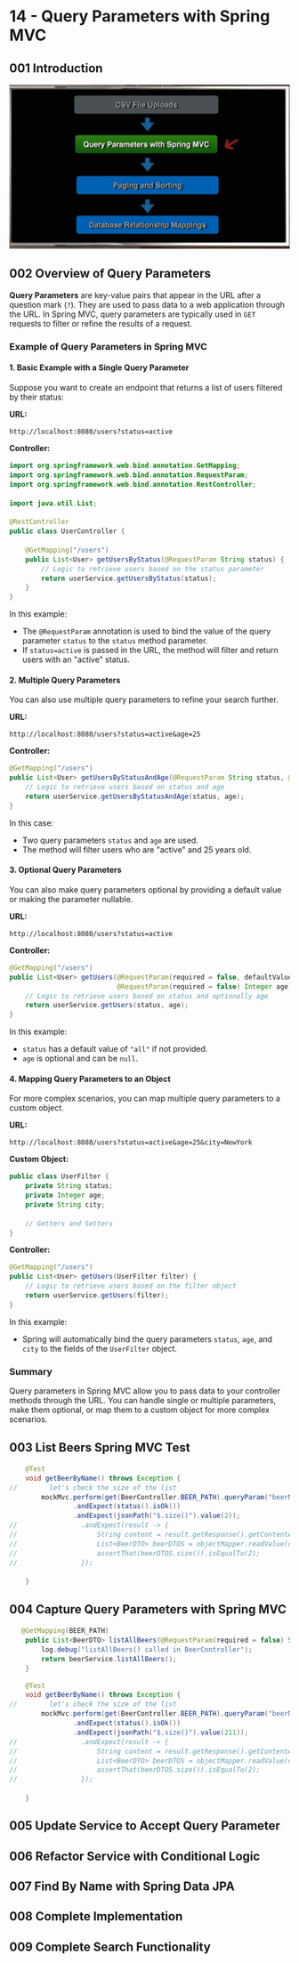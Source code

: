# 14 - Query Parameters with Spring MVC

## 001 Introduction
![alt text](image.png)
## 002 Overview of Query Parameters
**Query Parameters** are key-value pairs that appear in the URL after a question mark (`?`). They are used to pass data to a web application through the URL. In Spring MVC, query parameters are typically used in `GET` requests to filter or refine the results of a request.

### Example of Query Parameters in Spring MVC

#### 1. **Basic Example with a Single Query Parameter**
Suppose you want to create an endpoint that returns a list of users filtered by their status:

**URL:**
```
http://localhost:8080/users?status=active
```

**Controller:**
```java
import org.springframework.web.bind.annotation.GetMapping;
import org.springframework.web.bind.annotation.RequestParam;
import org.springframework.web.bind.annotation.RestController;

import java.util.List;

@RestController
public class UserController {

    @GetMapping("/users")
    public List<User> getUsersByStatus(@RequestParam String status) {
        // Logic to retrieve users based on the status parameter
        return userService.getUsersByStatus(status);
    }
}
```
In this example:
- The `@RequestParam` annotation is used to bind the value of the query parameter `status` to the `status` method parameter.
- If `status=active` is passed in the URL, the method will filter and return users with an "active" status.

#### 2. **Multiple Query Parameters**

You can also use multiple query parameters to refine your search further.

**URL:**
```
http://localhost:8080/users?status=active&age=25
```

**Controller:**
```java
@GetMapping("/users")
public List<User> getUsersByStatusAndAge(@RequestParam String status, @RequestParam int age) {
    // Logic to retrieve users based on status and age
    return userService.getUsersByStatusAndAge(status, age);
}
```
In this case:
- Two query parameters `status` and `age` are used.
- The method will filter users who are "active" and 25 years old.

#### 3. **Optional Query Parameters**

You can also make query parameters optional by providing a default value or making the parameter nullable.

**URL:**
```
http://localhost:8080/users?status=active
```

**Controller:**
```java
@GetMapping("/users")
public List<User> getUsers(@RequestParam(required = false, defaultValue = "all") String status, 
                           @RequestParam(required = false) Integer age) {
    // Logic to retrieve users based on status and optionally age
    return userService.getUsers(status, age);
}
```
In this example:
- `status` has a default value of `"all"` if not provided.
- `age` is optional and can be `null`.

#### 4. **Mapping Query Parameters to an Object**

For more complex scenarios, you can map multiple query parameters to a custom object.

**URL:**
```
http://localhost:8080/users?status=active&age=25&city=NewYork
```

**Custom Object:**
```java
public class UserFilter {
    private String status;
    private Integer age;
    private String city;

    // Getters and Setters
}
```

**Controller:**
```java
@GetMapping("/users")
public List<User> getUsers(UserFilter filter) {
    // Logic to retrieve users based on the filter object
    return userService.getUsers(filter);
}
```
In this example:
- Spring will automatically bind the query parameters `status`, `age`, and `city` to the fields of the `UserFilter` object.

### Summary
Query parameters in Spring MVC allow you to pass data to your controller methods through the URL. You can handle single or multiple parameters, make them optional, or map them to a custom object for more complex scenarios.
## 003 List Beers Spring MVC Test
```java
    @Test
    void getBeerByName() throws Exception {
//        let's check the size of the list
        mockMvc.perform(get(BeerController.BEER_PATH).queryParam("beerName", "IPA"))
                .andExpect(status().isOk())
                .andExpect(jsonPath("$.size()").value(2));
//                .andExpect(result -> {
//                    String content = result.getResponse().getContentAsString();
//                    List<BeerDTO> beerDTOS = objectMapper.readValue(content, List.class);
//                    assertThat(beerDTOS.size()).isEqualTo(2);
//                });

    }
```
## 004 Capture Query Parameters with Spring MVC

```java
   @GetMapping(BEER_PATH)
    public List<BeerDTO> listAllBeers(@RequestParam(required = false) String beerName) {
        log.debug("listAllBeers() called in BeerController");
        return beerService.listAllBeers();
    }
```

```java
    @Test
    void getBeerByName() throws Exception {
//        let's check the size of the list
        mockMvc.perform(get(BeerController.BEER_PATH).queryParam("beerName", "IPA"))
                .andExpect(status().isOk())
                .andExpect(jsonPath("$.size()").value(211));
//                .andExpect(result -> {
//                    String content = result.getResponse().getContentAsString();
//                    List<BeerDTO> beerDTOS = objectMapper.readValue(content, List.class);
//                    assertThat(beerDTOS.size()).isEqualTo(2);
//                });

    }

```

## 005 Update Service to Accept Query Parameter
## 006 Refactor Service with Conditional Logic
## 007 Find By Name with Spring Data JPA
## 008 Complete Implementation
## 009 Complete Search Functionality